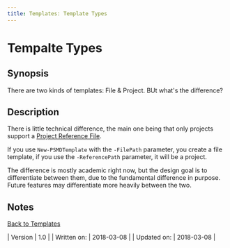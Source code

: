 ```yaml
---
title: Templates: Template Types
---
```

# Tempalte Types
## Synopsis

There are two kinds of templates: File & Project. BUt what's the difference?

## Description

There is little technical difference, the main one being that only projects support a [Project Reference File](project-reference-file.html).

If you use `New-PSMDTemplate` with the `-FilePath` parameter, you create a file template, if you use the `-ReferencePath` parameter, it will be a project.

The difference is mostly academic right now, but the design goal is to differentiate between them, due to the fundamental difference in purpose. Future features may differentiate more heavily between the two.

## Notes
[Back to Templates](http://psframework.org/documentation/documents/psmoduledevelopment/templates.html)

| Version | 1.0 |
| Written on: | 2018-03-08 |
| Updated on: | 2018-03-08 |